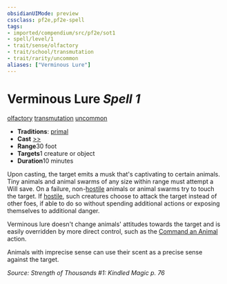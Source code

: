 ```yaml
---
obsidianUIMode: preview
cssclass: pf2e,pf2e-spell
tags:
- imported/compendium/src/pf2e/sot1
- spell/level/1
- trait/sense/olfactory
- trait/school/transmutation
- trait/rarity/uncommon
aliases: ["Verminous Lure"]
---
```

# Verminous Lure *Spell 1*   
[olfactory](olfactory-b1.md)  [transmutation](transmutation.md)  [uncommon](uncommon.md)  

- **Traditions**: [primal](primal.md)
- **Cast** [>>](chapter-9-playing-the-game.md#Actions "Two-Action") 
- **Range**30 foot
- **Targets**1 creature or object
- **Duration**10 minutes

Upon casting, the target emits a musk that's captivating to certain animals. Tiny animals and animal swarms of any size within range must attempt a Will save. On a failure, non-[hostile](conditions.md#Hostile) animals or animal swarms try to touch the target. If [hostile](conditions.md#Hostile), such creatures choose to attack the target instead of other foes, if able to do so without spending additional actions or exposing themselves to additional danger.

Verminous lure doesn't change animals' attitudes towards the target and is easily overridden by more direct control, such as the [Command an Animal](command-an-animal.md) action.

Animals with imprecise sense can use their scent as a precise sense against the target.

*Source: Strength of Thousands #1: Kindled Magic p. 76*